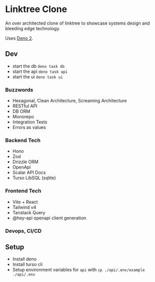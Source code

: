 # Linktree Clone

An over architected clone of linktree to showcase systems design and bleeding
edge technology.

Uses [Deno 2](https://deno.com/).

## Dev

- start the db `deno task db`
- start the api `deno task api`
- start the ui `deno task ui`

### Buzzwords

- Hexagonal, Clean Architecture, Screaming Architecture
- RESTful API
- DB ORM
- Monorepo
- Integration Tests
- Errors as values

### Backend Tech

- Hono
- Zod
- Drizzle ORM
- OpenApi
- Scalar API Docs
- Turso LibSQL (sqlite)

### Frontend Tech

- Vite + React
- Tailwind v4
- Tanstack Query
- @hey-api openapi client generation

### Devops, CI/CD

## Setup

- Install deno
- Install turso cli
- Setup environment variables for `api` with `cp ./api/.env/example ./api/.env`
